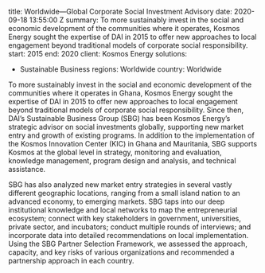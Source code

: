 
title: Worldwide—Global Corporate Social Investment Advisory
date: 2020-09-18 13:55:00 Z
summary: To more sustainably invest in the social and economic development of the
  communities where it operates, Kosmos Energy sought the expertise of DAI in 2015
  to offer new approaches to local engagement beyond traditional models of corporate
  social responsibility.
start: 2015
end: 2020
client: Kosmos Energy
solutions:
- Sustainable Business
regions: Worldwide
country: Worldwide


To more sustainably invest in the social and economic development of the communities where it operates in Ghana, Kosmos Energy sought the expertise of DAI in 2015 to offer new approaches to local engagement beyond traditional models of corporate social responsibility. Since then, DAI’s Sustainable Business Group (SBG) has been Kosmos Energy’s strategic advisor on social investments globally, supporting new market entry and growth of existing programs. In addition to the implementation of the Kosmos Innovation Center (KIC) in Ghana and Mauritania, SBG supports Kosmos at the global level in strategy, monitoring and evaluation, knowledge management, program design and analysis, and technical assistance.

SBG has also analyzed new market entry strategies in several vastly different geographic locations, ranging from a small island nation to an advanced economy, to emerging markets. SBG taps into our deep institutional knowledge and local networks to map the entrepreneurial ecosystem; connect with key stakeholders in government, universities, private sector, and incubators; conduct multiple rounds of interviews; and incorporate data into detailed recommendations on local implementation. Using the SBG Partner Selection Framework, we assessed the approach, capacity, and key risks of various organizations and recommended a partnership approach in each country.
